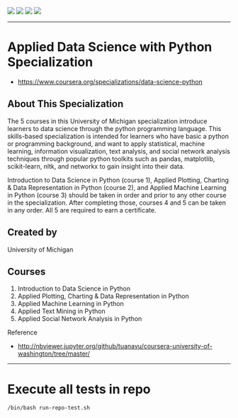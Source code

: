 ![](https://img.shields.io/badge/language-python-blue)
![](https://img.shields.io/badge/technology-python,%20data%20science-blue)
![](https://img.shields.io/badge/development%20year-2018-orange)
![](https://img.shields.io/badge/license-MIT-lightgrey)

--------------------------------------------------------------------------------

# Applied Data Science with Python Specialization

- https://www.coursera.org/specializations/data-science-python

## About This Specialization

The 5 courses in this University of Michigan specialization introduce learners to data science through the python programming language. This skills-based specialization is intended for learners who have basic a python or programming background, and want to apply statistical, machine learning, information visualization, text analysis, and social network analysis techniques through popular python toolkits such as pandas, matplotlib, scikit-learn, nltk, and networkx to gain insight into their data.

Introduction to Data Science in Python (course 1), Applied Plotting, Charting & Data Representation in Python (course 2), and Applied Machine Learning in Python (course 3) should be taken in order and prior to any other course in the specialization. After completing those, courses 4 and 5 can be taken in any order. All 5 are required to earn a certificate.

## Created by

University of Michigan

## Courses

1. Introduction to Data Science in Python
2. Applied Plotting, Charting & Data Representation in Python
3. Applied Machine Learning in Python
4. Applied Text Mining in Python
5. Applied Social Network Analysis in Python

Reference

- http://nbviewer.jupyter.org/github/tuanavu/coursera-university-of-washington/tree/master/

--------------------------------------------------------------------------------

# Execute all tests in repo

`/bin/bash run-repo-test.sh`
